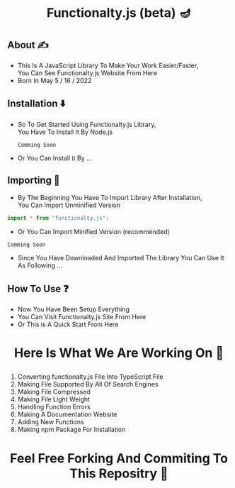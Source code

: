 # <p align="center">Functionalty.js (beta) 🪔</p>

## About ✍️
- This Is A JavaScript Library To Make Your Work Easier/Faster,<br />
  You Can See Functionalty.js Website From Here
- Born In May  5 / 16 / 2022
  
## Installation ⬇️
- So To Get Started Using Functionalty.js Library,<br />
   You Have To Install It By Node.js
   ```node
   Comming Soon
   ```
- Or You Can Install it By ...

## Importing 🦐
- By The Beginning You Have To Import Library After Installation,<br />
  You Can Import Unminified Version
```javascript
import * from "functionalty.js";
```
- Or You Can Import Minified Version (recommended)
```javascript
Comming Soon
```
- Since You Have Downloaded And Imported The Library You Can Use It As Following ...

## How To Use ❓
- Now You Have Been Setup Everything
- You Can Visit Functionalty.js Site From <a>Here</a>
- Or This is A Quick Start From Here

# <p align="center">Here Is What We Are Working On 🤞</p>
1. Converting functionalty.js File Into TypeScript File
2. Making File Supported By All Of Search Engines
3. Making File Compressed
4. Making File Light Weight
5. Handling Function Errors
6. Making A Documentation Website
7. Adding New Functions
8. Making npm Package For Installation

# <p align="center">Feel Free Forking And Commiting To This Repositry 🤝</p>
